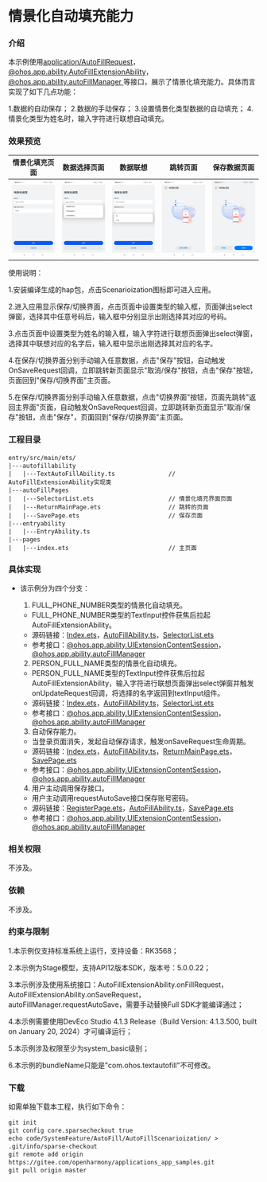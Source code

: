 # 情景化自动填充能力

### 介绍

本示例使用[application/AutoFillRequest](https://gitee.com/openharmony/interface_sdk-js/blob/master/api/application/AutoFillRequest.d.ts)，[@ohos.app.ability.AutoFillExtensionAbility](https://gitee.com/openharmony/interface_sdk-js/blob/master/api/@ohos.app.ability.AutoFillExtensionAbility.d.ts)，[@ohos.app.ability.autoFillManager ](https://gitee.com/openharmony/interface_sdk-js/blob/master/api/@ohos.app.ability.autoFillManager.d.ts)等接口，展示了情景化填充能力。具体而言实现了如下几点功能：

1.数据的自动保存；
2.数据的手动保存；
3.设置情景化类型数据的自动填充；
4.情景化类型为姓名时，输入字符进行联想自动填充。

### 效果预览

| 情景化填充页面                      | 数据选择页面                               | 数据联想                                 | 跳转页面                                     | 保存数据页面                           |
| ----------------------------------- | ------------------------------------------ | ------------------------------------------- | -------------------------------------------- | -------------------------------------- |
| <img src="screenshots/Index.jpg" /> | <img src="screenshots/SelectorList.jpg" /> | <img src="screenshots/NameAssociation.jpg" /> | <img src="screenshots/ReturnMainPage.jpg" /> | <img src="screenshots/SavePage.jpg" /> |

使用说明：

1.安装编译生成的hap包，点击Scenarioization图标即可进入应用。

2.进入应用显示保存/切换界面，点击页面中设置类型的输入框，页面弹出select弹窗，选择其中任意号码后，输入框中分别显示出刚选择其对应的号码。

3.点击页面中设置类型为姓名的输入框，输入字符进行联想页面弹出select弹窗，选择其中联想对应的名字后，输入框中显示出刚选择其对应的名字。

4.在保存/切换界面分别手动输入任意数据，点击"保存"按钮，自动触发OnSaveRequest回调，立即跳转新页面显示"取消/保存"按钮，点击"保存"按钮，页面回到"保存/切换界面"主页面。

5.在保存/切换界面分别手动输入任意数据，点击"切换界面"按钮，页面先跳转"返回主界面"页面，自动触发OnSaveRequest回调，立即跳转新页面显示"取消/保存"按钮，点击"保存"，页面回到"保存/切换界面"主页面。

### 工程目录

```
entry/src/main/ets/ 
|---autofillability
|   |---TextAutoFillAbility.ts               // AutoFillExtensionAbility实现类
|---autoFillPages
|   |---SelectorList.ets                     // 情景化填充界面页面 
|   |---ReturnMainPage.ets                   // 跳转的页面   
|   |---SavePage.ets                         // 保存页面
|---entryability 
|   |---EntryAbility.ts          
|---pages
|   |---index.ets                            // 主页面
```

### 具体实现

* 该示例分为四个分支：
  1. FULL_PHONE_NUMBER类型的情景化自动填充。

  * FULL_PHONE_NUMBER类型的TextInput控件获焦后拉起AutoFillExtensionAbility。
  * 源码链接：[Index.ets](entry/src/main/ets/pages/Index.ets)，[AutoFillAbility.ts](entry/src/main/ets/autofillability/TextAutoFillAbility.ts)，[SelectorList.ets](entry/src/main/ets/autofillpages/SelectorList.ets)
  * 参考接口：[@ohos.app.ability.UIExtensionContentSession](https://gitee.com/openharmony/interface_sdk-js/blob/master/api/@ohos.app.ability.UIExtensionContentSession.d.ts)，[@ohos.app.ability.autoFillManager](https://gitee.com/openharmony/interface_sdk-js/blob/master/api/@ohos.app.ability.autoFillManager.d.ts)

  2. PERSON_FULL_NAME类型的情景化自动填充。

  * PERSON_FULL_NAME类型的TextInput控件获焦后拉起AutoFillExtensionAbility，输入字符进行联想页面弹出select弹窗并触发onUpdateRequest回调，将选择的名字返回到textInput组件。
  * 源码链接：[Index.ets](entry/src/main/ets/pages/Index.ets)，[AutoFillAbility.ts](entry/src/main/ets/autofillability/TextAutoFillAbility.ts)，[SelectorList.ets](entry/src/main/ets/autofillpages/SelectorList.ets)
  * 参考接口：[@ohos.app.ability.UIExtensionContentSession](https://gitee.com/openharmony/interface_sdk-js/blob/master/api/@ohos.app.ability.UIExtensionContentSession.d.ts)，[@ohos.app.ability.autoFillManager](https://gitee.com/openharmony/interface_sdk-js/blob/master/api/@ohos.app.ability.autoFillManager.d.ts)
  
  3. 自动保存能力。
  
  * 当登录页面消失，发起自动保存请求，触发onSaveRequest生命周期。
  * 源码链接：[Index.ets](entry/src/main/ets/pages/Index.ets)，[AutoFillAbility.ts](entry/src/main/ets/autofillability/TextAutoFillAbility.ts)，[ReturnMainPage.ets](entry/src/main/ets/autofillpages/ReturnMainPage.ets)，[SavePage.ets](entry/src/main/ets/autofillpages/SavePage.ets)
  * 参考接口：[@ohos.app.ability.UIExtensionContentSession](https://gitee.com/openharmony/interface_sdk-js/blob/master/api/@ohos.app.ability.UIExtensionContentSession.d.ts)，[@ohos.app.ability.autoFillManager](https://gitee.com/openharmony/interface_sdk-js/blob/master/api/@ohos.app.ability.autoFillManager.d.ts)
  
  4. 用户主动调用保存接口。
  
  * 用户主动调用requestAutoSave接口保存账号密码。
  * 源码链接：[RegisterPage.ets](entry/src/main/ets/autofillpages/RegisterPage.ets)，[AutoFillAbility.ts](entry/src/main/ets/autofillability/TextAutoFillAbility.ts)，[SavePage.ets](entry/src/main/ets/autofillpages/SavePage.ets)
  * 参考接口：[@ohos.app.ability.UIExtensionContentSession](https://gitee.com/openharmony/interface_sdk-js/blob/master/api/@ohos.app.ability.UIExtensionContentSession.d.ts)，[@ohos.app.ability.autoFillManager](https://gitee.com/openharmony/interface_sdk-js/blob/master/api/@ohos.app.ability.autoFillManager.d.ts)

### 相关权限

不涉及。

### 依赖

不涉及。

### 约束与限制

1.本示例仅支持标准系统上运行，支持设备：RK3568；

2.本示例为Stage模型，支持API12版本SDK，版本号：5.0.0.22；

3.本示例涉及使用系统接口：AutoFillExtensionAbility.onFillRequest，AutoFillExtensionAbility.onSaveRequest，autoFillManager.requestAutoSave，需要手动替换Full SDK才能编译通过；

4.本示例需要使用DevEco Studio 4.1.3 Release（Build Version: 4.1.3.500, built on January 20, 2024）才可编译运行；

5.本示例涉及权限至少为system_basic级别；

6.本示例的bundleName只能是"com.ohos.textautofill"不可修改。

### 下载

如需单独下载本工程，执行如下命令：

```
git init
git config core.sparsecheckout true
echo code/SystemFeature/AutoFill/AutoFillScenarioization/ > .git/info/sparse-checkout
git remote add origin https://gitee.com/openharmony/applications_app_samples.git
git pull origin master
```

